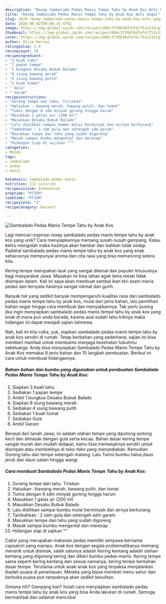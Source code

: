 ```yaml
---
description: "Resep Sambalado Pedas Manis Tempe Tahu by Anak Kos Anti Gagal"
title: "Resep Sambalado Pedas Manis Tempe Tahu by Anak Kos Anti Gagal"
slug: 1620-resep-sambalado-pedas-manis-tempe-tahu-by-anak-kos-anti-gagal
date: 2020-06-02T08:08:15.476Z
image: https://img-global.cpcdn.com/recipes/d04c3759836d7efd/751x532cq70/sambalado-pedas-manis-tempe-tahu-by-anak-kos-foto-resep-utama.jpg
thumbnail: https://img-global.cpcdn.com/recipes/d04c3759836d7efd/751x532cq70/sambalado-pedas-manis-tempe-tahu-by-anak-kos-foto-resep-utama.jpg
cover: https://img-global.cpcdn.com/recipes/d04c3759836d7efd/751x532cq70/sambalado-pedas-manis-tempe-tahu-by-anak-kos-foto-resep-utama.jpg
author: Olive Harvey
ratingvalue: 3.4
reviewcount: 10
recipeingredient:
- "3 buah tahu"
- "1 papan tempe"
- "1 bungkus Desaku Bubuk Balado"
- "8 siung bawang merah"
- "4 siung bawang putih"
- "1 buah tomat"
- " Gula"
- " Garam"
recipeinstructions:
- "Goreng tempe dan tahu. Tiriskan"
- "Haluskan : bawang merah, bawang putih, dan tomat"
- "Tumis dengan 6 sdm minyak goreng hingga harum"
- "Masukkan 1 gelas air (200 ml)"
- "Masukkan Desaku Bubuk Balado"
- "Lalu didihkan sampai bumbu mulai berminyak dan airnya berkurang"
- "Tambahkan : 2 sdm gula dan setengah sdm garam"
- "Masukkan tempe dan tahu yang sudah digoreng"
- "Masak sampai bumbu mengental dan meresap"
- "Hidangan siap di sajikan ^^"
categories:
- Resep
tags:
- sambalado
- pedas
- manis

katakunci: sambalado pedas manis 
nutrition: 272 calories
recipecuisine: Indonesian
preptime: "PT35M"
cooktime: "PT34M"
recipeyield: "2"
recipecategory: Dessert

---
```



![Sambalado Pedas Manis Tempe Tahu by Anak Kos](https://img-global.cpcdn.com/recipes/d04c3759836d7efd/751x532cq70/sambalado-pedas-manis-tempe-tahu-by-anak-kos-foto-resep-utama.jpg)

Lagi mencari inspirasi resep sambalado pedas manis tempe tahu by anak kos yang unik? Cara menyiapkannya memang susah-susah gampang. Kalau keliru mengolah maka hasilnya akan hambar dan bahkan tidak sedap. Padahal sambalado pedas manis tempe tahu by anak kos yang enak seharusnya mempunyai aroma dan cita rasa yang bisa memancing selera kita.

Kering tempe merupakan lauk yang sangat dikenal dan populer khususnya bagi masyarakat Jawa. Masakan ini bisa tahan agak lama meski tidak disimpan dalam. Kali ini saya akan membuat sambal ikan teri asam manis pedas dan ternyata hasilnya sangat nikmat dan gurih.

Banyak hal yang sedikit banyak mempengaruhi kualitas rasa dari sambalado pedas manis tempe tahu by anak kos, mulai dari jenis bahan, lalu pemilihan bahan segar hingga cara membuat dan menyajikannya. Tak perlu pusing jika ingin menyiapkan sambalado pedas manis tempe tahu by anak kos yang enak di mana pun anda berada, karena asal sudah tahu triknya maka hidangan ini dapat menjadi sajian istimewa.


Nah, kali ini kita coba, yuk, siapkan sambalado pedas manis tempe tahu by anak kos sendiri di rumah. Tetap berbahan yang sederhana, sajian ini bisa memberi manfaat untuk membantu menjaga kesehatan tubuhmu sekeluarga. Anda bisa menyiapkan Sambalado Pedas Manis Tempe Tahu by Anak Kos memakai 8 jenis bahan dan 10 langkah pembuatan. Berikut ini cara untuk membuat hidangannya.

<!--inarticleads1-->

##### Bahan-bahan dan bumbu yang digunakan untuk pembuatan Sambalado Pedas Manis Tempe Tahu by Anak Kos:

1. Siapkan 3 buah tahu
1. Sediakan 1 papan tempe
1. Ambil 1 bungkus Desaku Bubuk Balado
1. Siapkan 8 siung bawang merah
1. Sediakan 4 siung bawang putih
1. Sediakan 1 buah tomat
1. Sediakan  Gula
1. Ambil  Garam


Berasal dari tanah Jawa, ini adalah olahan tempe yang dipotong-potong kecil dan dimasak dengan gula serta kecap. Bahan dasar kering tempe sangat murah dan mudah didapat, kamu bisa memasaknya sendiri untuk disimpan atau membelinya di toko-toko yang menyediakan. Kemudian Goreng tahu dan tempe setengah matang. Lalu Tumis bumbu halus,daun jeruk dan daun salam hingga wangi. 

<!--inarticleads2-->

##### Cara membuat Sambalado Pedas Manis Tempe Tahu by Anak Kos:

1. Goreng tempe dan tahu. Tiriskan
1. Haluskan : bawang merah, bawang putih, dan tomat
1. Tumis dengan 6 sdm minyak goreng hingga harum
1. Masukkan 1 gelas air (200 ml)
1. Masukkan Desaku Bubuk Balado
1. Lalu didihkan sampai bumbu mulai berminyak dan airnya berkurang
1. Tambahkan : 2 sdm gula dan setengah sdm garam
1. Masukkan tempe dan tahu yang sudah digoreng
1. Masak sampai bumbu mengental dan meresap
1. Hidangan siap di sajikan ^^


Cabai yang merupakan makanan pedas memiliki senyawa bernama capsaicin yang mampu. Anak kos dengan segala problematikanya memang menarik untuk disimak, salah satunya adalah Kering kentang adalah olahan kentang yang digoreng kering dan diberi bumbu pedas-manis. Kering tempe sama seperti kering kentang dan sesuai namanya, kering tempe berbahan dasar tempe. Terutama untuk anak-anak kos yang terpaksa menjalankan ibadah puasa di perantauan. Mereka yang biasa membeli menu sahur dan berbuka puasa pun tampaknya akan sedikit kesulitan. 

Gimana nih? Gampang kan? Itulah cara menyiapkan sambalado pedas manis tempe tahu by anak kos yang bisa Anda lakukan di rumah. Semoga bermanfaat dan selamat mencoba!
